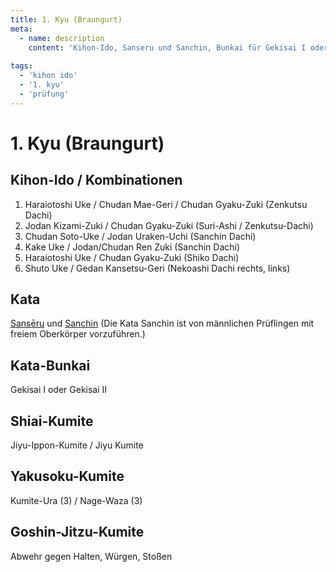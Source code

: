 ```yaml
---
title: 1. Kyu (Braungurt)
meta:
  - name: description 
    content: 'Kihon-Ido, Sanseru und Sanchin, Bunkai für Gekisai I oder II und 3 Kumite Formen' 
   
tags:
  - 'kihon ido'
  - '1. kyu'
  - 'prüfung'
---
```


# 1. Kyu (Braungurt)

## Kihon-Ido / Kombinationen

1. Haraiotoshi Uke / Chudan Mae-Geri / Chudan Gyaku-Zuki (Zenkutsu Dachi)
2. Jodan Kizami-Zuki / Chudan Gyaku-Zuki (Suri-Ashi / Zenkutsu-Dachi)
3. Chudan Soto-Uke / Jodan Uraken-Uchi (Sanchin Dachi)
4. Kake Uke / Jodan/Chudan Ren Zuki (Sanchin Dachi)
5. Haraiotoshi Uke / Chudan Gyaku-Zuki (Shiko Dachi)
6. Shuto Uke / Gedan Kansetsu-Geri (Nekoashi Dachi rechts, links)

## Kata

[Sansēru](/kata/sansēru) und [Sanchin](/kata/sanchin) (Die Kata Sanchin ist von männlichen Prüflingen
 mit freiem Oberkörper vorzuführen.)

## Kata-Bunkai

Gekisai I oder Gekisai II

## Shiai-Kumite

Jiyu-Ippon-Kumite / Jiyu Kumite

## Yakusoku-Kumite

Kumite-Ura (3) / Nage-Waza (3)

## Goshin-Jitzu-Kumite

Abwehr gegen Halten, Würgen, Stoßen 
